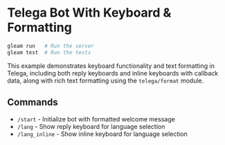 # Telega Bot With Keyboard & Formatting

```sh
gleam run   # Run the server
gleam test  # Run the tests
```

This example demonstrates keyboard functionality and text formatting in Telega, including both reply keyboards and inline keyboards with callback data, along with rich text formatting using the `telega/format` module.

## Commands

- `/start` - Initialize bot with formatted welcome message
- `/lang` - Show reply keyboard for language selection
- `/lang_inline` - Show inline keyboard for language selection
